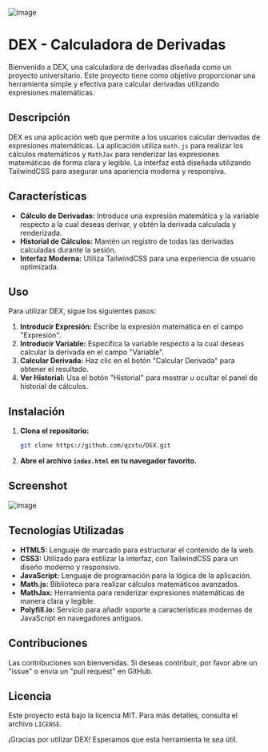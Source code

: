 ![image](https://github.com/qzxtu/DEX/assets/69091361/4535d09b-af17-4781-9e26-215c6c33e267)

# DEX - Calculadora de Derivadas

Bienvenido a DEX, una calculadora de derivadas diseñada como un proyecto universitario. Este proyecto tiene como objetivo proporcionar una herramienta simple y efectiva para calcular derivadas utilizando expresiones matemáticas.

## Descripción

DEX es una aplicación web que permite a los usuarios calcular derivadas de expresiones matemáticas. La aplicación utiliza `math.js` para realizar los cálculos matemáticos y `MathJax` para renderizar las expresiones matemáticas de forma clara y legible. La interfaz está diseñada utilizando TailwindCSS para asegurar una apariencia moderna y responsiva.

## Características

- **Cálculo de Derivadas:** Introduce una expresión matemática y la variable respecto a la cual deseas derivar, y obtén la derivada calculada y renderizada.
- **Historial de Cálculos:** Mantén un registro de todas las derivadas calculadas durante la sesión.
- **Interfaz Moderna:** Utiliza TailwindCSS para una experiencia de usuario optimizada.

## Uso

Para utilizar DEX, sigue los siguientes pasos:

1. **Introducir Expresión:** Escribe la expresión matemática en el campo "Expresión".
2. **Introducir Variable:** Especifica la variable respecto a la cual deseas calcular la derivada en el campo "Variable".
3. **Calcular Derivada:** Haz clic en el botón "Calcular Derivada" para obtener el resultado.
4. **Ver Historial:** Usa el botón "Historial" para mostrar u ocultar el panel de historial de cálculos.

## Instalación

1. **Clona el repositorio:**
    ```sh
    git clone https://github.com/qzxtu/DEX.git
    ```

2. **Abre el archivo `index.html` en tu navegador favorito.**

## Screenshot

![image](https://github.com/qzxtu/DEX/assets/69091361/528dabf8-b808-4c4c-a849-b17eb3a8f13d)

## Tecnologías Utilizadas

- **HTML5:** Lenguaje de marcado para estructurar el contenido de la web.
- **CSS3:** Utilizado para estilizar la interfaz, con TailwindCSS para un diseño moderno y responsivo.
- **JavaScript:** Lenguaje de programación para la lógica de la aplicación.
- **Math.js:** Biblioteca para realizar cálculos matemáticos avanzados.
- **MathJax:** Herramienta para renderizar expresiones matemáticas de manera clara y legible.
- **Polyfill.io:** Servicio para añadir soporte a características modernas de JavaScript en navegadores antiguos.

## Contribuciones

Las contribuciones son bienvenidas. Si deseas contribuir, por favor abre un "issue" o envía un "pull request" en GitHub.

## Licencia

Este proyecto está bajo la licencia MIT. Para más detalles, consulta el archivo `LICENSE`.

¡Gracias por utilizar DEX! Esperamos que esta herramienta te sea útil.
